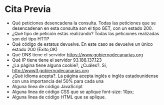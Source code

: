 # Cita Previa
- Qué peticiones desencadena la consulta.
    Todas las peticiones que se desencadenan en esta consulta son el tipo GET, con un estado 200.
- ¿Qué tipo de petición estás realizando?
    Todas las peticiones realizadas son del tipo HTTP
- Qué código de estatus devuelve.
    En este caso se devuelve un único estado 200 (Éxito,OK)
- Qué DNS tiene el servidor
    https://www.gobiernodecanarias.org
- Qué IP tiene tiene el servidor
    93.188.137.123
- ¿La página tiene alguna cookie?, ¿Cuáles?.
    Sí, http://www3.gobiernodecanarias.org
- ¿Qué idioma acepta?.
    La página acepta inglés e inglés estadounidense con una importancia del 50% para cada una
- Alguna línea de código JavaScript
- Alguna línea de código CSS que se aplique
    font-size: 10px;
- Alguna línea de código HTML que se aplique.
    <meta name="author" content=""> 
